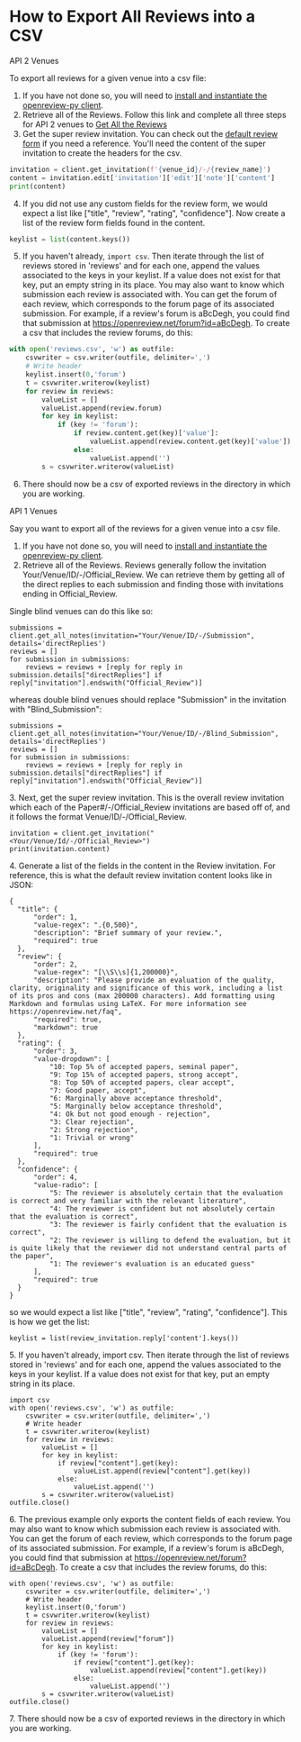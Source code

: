 # How to Export All Reviews into a CSV

API 2 Venues

To export all reviews for a given venue into a csv file:

1. If you have not done so, you will need to [install and instantiate the openreview-py client](../../getting-started/using-the-api/installing-and-instantiating-the-python-client.md).&#x20;
2. Retrieve all of the Reviews. Follow this link and complete all three steps for API 2 venues to [Get All the Reviews](how-to-get-all-reviews.md#venues-using-api-v2)&#x20;
3. Get the super review invitation. You can check out the [default review form](../../reference/default-forms/default-review-form.md#api-v2-json) if you need a reference. You'll need the content of the super invitation to create the headers for the csv.

```python
invitation = client.get_invitation(f'{venue_id}/-/{review_name}')
content = invitation.edit['invitation']['edit']['note']['content']
print(content)
```

4. If you did not use any custom fields for the review form, we would expect a list like \["title", "review", "rating", "confidence"]. Now create a list of the review form fields found in the content.

```python
keylist = list(content.keys())
```

5. If you haven't already, `import csv`. Then iterate through the list of reviews stored in 'reviews' and for each one, append the values associated to the keys in your keylist. If a value does not exist for that key, put an empty string in its place. You may also want to know which submission each review is associated with. You can get the forum of each review, which corresponds to the forum page of its associated submission. For example, if a review's forum is aBcDegh, you could find that submission at https://openreview.net/forum?id=aBcDegh. To create a csv that includes the review forums, do this:

```python
with open('reviews.csv', 'w') as outfile:
    csvwriter = csv.writer(outfile, delimiter=',')
    # Write header 
    keylist.insert(0,'forum')
    t = csvwriter.writerow(keylist)
    for review in reviews:
        valueList = []
        valueList.append(review.forum)
        for key in keylist:
            if (key != 'forum'):
                if review.content.get(key)['value']:
                    valueList.append(review.content.get(key)['value'])
                else:
                    valueList.append('')
        s = csvwriter.writerow(valueList)
```

6. There should now be a csv of exported reviews in the directory in which you are working.&#x20;

API 1 Venues

Say you want to export all of the reviews for a given venue into a csv file.&#x20;

1. If you have not done so, you will need to [install and instantiate the openreview-py client](../../getting-started/using-the-api/installing-and-instantiating-the-python-client.md).&#x20;
2. Retrieve all of the Reviews. Reviews generally follow the invitation Your/Venue/ID/-/Official\_Review. We can retrieve them by getting all of the direct replies to each submission and finding those with invitations ending in Official\_Review.&#x20;

Single blind venues can do this like so:&#x20;

```
submissions = client.get_all_notes(invitation="Your/Venue/ID/-/Submission", details='directReplies')
reviews = [] 
for submission in submissions:
    reviews = reviews + [reply for reply in submission.details["directReplies"] if reply["invitation"].endswith("Official_Review")]
```

whereas double blind venues should replace "Submission" in the invitation with "Blind\_Submission":&#x20;

```
submissions = client.get_all_notes(invitation="Your/Venue/ID/-/Blind_Submission", details='directReplies')
reviews = [] 
for submission in submissions: 
    reviews = reviews + [reply for reply in submission.details["directReplies"] if reply["invitation"].endswith("Official_Review")]
```

3\. Next, get the super review invitation. This is the overall review invitation which each of the Paper#/-/Official\_Review invitations are based off of, and it follows the format Venue/ID/-/Official\_Review.&#x20;

```
invitation = client.get_invitation("<Your/Venue/Id/-/Official_Review>")
print(invitation.content)
```

4\. Generate a list of the fields in the content in the Review invitation. For reference, this is what the default review invitation content looks like in JSON:&#x20;

```
{
  "title": {
      "order": 1,
      "value-regex": ".{0,500}",
      "description": "Brief summary of your review.",
      "required": true
  },
  "review": {
      "order": 2,
      "value-regex": "[\\S\\s]{1,200000}",
      "description": "Please provide an evaluation of the quality, clarity, originality and significance of this work, including a list of its pros and cons (max 200000 characters). Add formatting using Markdown and formulas using LaTeX. For more information see https://openreview.net/faq",
      "required": true,
      "markdown": true
  },
  "rating": {
      "order": 3,
      "value-dropdown": [
          "10: Top 5% of accepted papers, seminal paper",
          "9: Top 15% of accepted papers, strong accept",
          "8: Top 50% of accepted papers, clear accept",
          "7: Good paper, accept",
          "6: Marginally above acceptance threshold",
          "5: Marginally below acceptance threshold",
          "4: Ok but not good enough - rejection",
          "3: Clear rejection",
          "2: Strong rejection",
          "1: Trivial or wrong"
      ],
      "required": true
  },
  "confidence": {
      "order": 4,
      "value-radio": [
          "5: The reviewer is absolutely certain that the evaluation is correct and very familiar with the relevant literature",
          "4: The reviewer is confident but not absolutely certain that the evaluation is correct",
          "3: The reviewer is fairly confident that the evaluation is correct",
          "2: The reviewer is willing to defend the evaluation, but it is quite likely that the reviewer did not understand central parts of the paper",
          "1: The reviewer's evaluation is an educated guess"
      ],
      "required": true
  }
}
```

so we would expect a list like \["title", "review", "rating", "confidence"]. This is how we get the list:

```
keylist = list(review_invitation.reply['content'].keys())
```

5\. If you haven't already, import csv. Then iterate through the list of reviews stored in 'reviews' and for each one, append the values associated to the keys in your keylist. If a value does not exist for that key, put an empty string in its place.&#x20;

```
import csv
with open('reviews.csv', 'w') as outfile:
    csvwriter = csv.writer(outfile, delimiter=',')
    # Write header 
    t = csvwriter.writerow(keylist)
    for review in reviews:
        valueList = []
        for key in keylist:
            if review["content"].get(key):
                valueList.append(review["content"].get(key))
            else:
                valueList.append('')
        s = csvwriter.writerow(valueList)
outfile.close()  
```

6\. The previous example only exports the content fields of each review. You may also want to know which submission each review is associated with. You can get the forum of each review, which corresponds to the forum page of its associated submission. For example, if a review's forum is aBcDegh, you could find that submission at https://openreview.net/forum?id=aBcDegh. To create a csv that includes the review forums, do this:

```
with open('reviews.csv', 'w') as outfile:
    csvwriter = csv.writer(outfile, delimiter=',')
    # Write header 
    keylist.insert(0,'forum')
    t = csvwriter.writerow(keylist)
    for review in reviews:
        valueList = []
        valueList.append(review["forum"])
        for key in keylist:
            if (key != 'forum'):
                if review["content"].get(key):
                    valueList.append(review["content"].get(key))
                else:
                    valueList.append('')
        s = csvwriter.writerow(valueList)
outfile.close()      
```

7\. There should now be a csv of exported reviews in the directory in which you are working.&#x20;
